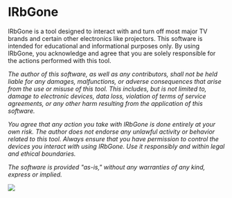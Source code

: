# IRbGone

IRbGone is a tool designed to interact with and turn off most major TV brands and certain other electronics like projectors. 
This software is intended for educational and informational purposes only. 
By using IRbGone, you acknowledge and agree that you are solely responsible for the actions performed with this tool.

<i>
The author of this software, as well as any contributors, shall not be held liable for any damages, malfunctions, or adverse consequences that arise from the use or misuse of this tool. This includes, but is not limited to, damage to electronic devices, data loss, violation of terms of service agreements, or any other harm resulting from the application of this software.

You agree that any action you take with IRbGone is done entirely at your own risk. The author does not endorse any unlawful activity or behavior related to this tool. Always ensure that you have permission to control the devices you interact with using IRbGone. Use it responsibly and within legal and ethical boundaries.

The software is provided "as-is," without any warranties of any kind, express or implied.</i>

<img src="https://i.imgur.com/e5BZqyR.gif">
